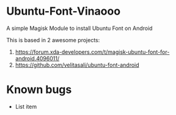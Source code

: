 # Ubuntu-Font-Vinaooo
A simple Magisk Module to install Ubuntu Font on Android

This is based in 2 awesome projects:

 1. https://forum.xda-developers.com/t/magisk-ubuntu-font-for-android.4096011/
 2. https://github.com/velitasali/ubuntu-font-android
 


# Known bugs

 - List item

<!--stackedit_data:
eyJoaXN0b3J5IjpbMjc0MzU5MDg4XX0=
-->